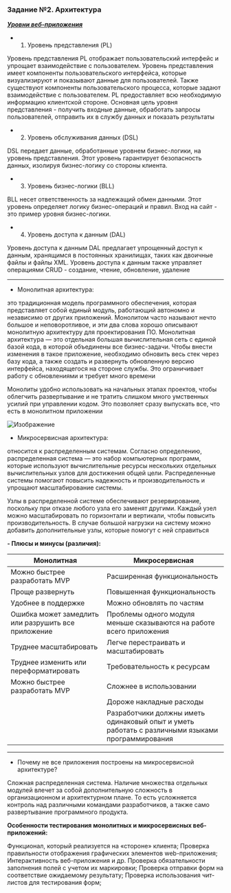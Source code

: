### Задание №2. Архитектура

<u>***Уровни веб-приложения***</u>

- 1. Уровень представления (PL)

Уровень представления
PL отображает пользовательский интерфейс и упрощает взаимодействие с пользователем. Уровень представления имеет компоненты пользовательского интерфейса, которые визуализируют и показывают данные для пользователей. Также существуют компоненты пользовательского процесса, которые задают взаимодействие с пользователем. PL предоставляет всю необходимую информацию клиентской стороне. Основная цель уровня представления - получить входные данные, обработать запросы пользователей, отправить их в службу данных и показать результаты

- 2. Уровень обслуживания данных (DSL)

DSL передает данные, обработанные уровнем бизнес-логики, на уровень представления. Этот уровень гарантирует безопасность данных, изолируя бизнес-логику со стороны клиента.


- 3. Уровень бизнес-логики (BLL)

BLL несет ответственность за надлежащий обмен данными. Этот уровень определяет логику бизнес-операций и правил. Вход на сайт - это пример уровня бизнес-логики.

- 4. Уровень доступа к данным (DAL)

Уровень доступа к данным
DAL предлагает упрощенный доступ к данным, хранящимся в постоянных хранилищах, таких как двоичные файлы и файлы XML. Уровень доступа к данным также управляет операциями CRUD - создание, чтение, обновление, удаление


---

- Монолитная архитектура:

это традиционная модель программного обеспечения, которая представляет собой единый модуль, работающий автономно и независимо от других приложений. Монолитом часто называют нечто большое и неповоротливое, и эти два слова хорошо описывают монолитную архитектуру для проектирования ПО. Монолитная архитектура — это отдельная большая вычислительная сеть с единой базой кода, в которой объединены все бизнес-задачи. Чтобы внести изменения в такое приложение, необходимо обновить весь стек через базу кода, а также создать и развернуть обновленную версию интерфейса, находящегося на стороне службы. Это ограничивает работу с обновлениями и требует много времени

Монолиты удобно использовать на начальных этапах проектов, чтобы облегчить развертывание и не тратить слишком много умственных усилий при управлении кодом. Это позволяет сразу выпускать все, что есть в монолитном приложении

![Изображение](https://media.proglib.io/posts/2019/09/18/379a434eb170516211ee253dfc607075.png)

- Микросервисная архитектура: 

относится к распределенным системам. Согласно определению, распределенная система — это набор компьютерных программ, которые используют вычислительные ресурсы нескольких отдельных вычислительных узлов для достижения общей цели. Распределенные системы помогают повысить надежность и производительность и упрощают масштабирование системы.

Узлы в распределенной системе обеспечивают резервирование, поскольку при отказе любого узла его заменят другими. Каждый узел можно масштабировать по горизонтали и вертикали, чтобы повысить производительность. В случае большой нагрузки на систему можно добавить дополнительные узлы, которые помогут с ней справиться

**- Плюсы и минусы (различия):**

| Монолитная | Микросервисная |
| ----------- | ----------- |
|Можно быстрее разработать MVP   | Расширенная функциональность  |
| Проще развернуть   | Повышенная функциональность   |
| Удобнее в поддержке  |  Можно обновлять по частям |
|  Ошибка может замедлить или разрушить все приложение | Проблемы одного модуля меньше сказываются на работе всего приложения   |
| Труднее масштабировать   | Легче перестраивать и масштабировать  |
| Труднее изменить или переформатировать   | Требовательность к ресурсам   |
|Можно быстрее разработать MVP   | Сложнее в использовании  |
|    | Дороже накладные расходы   |
|    | Разработчики должны иметь одинаковый опыт и уметь работать с различными языками программирования   |


---

- Почему не все приложения построены на микросервисной архитектуре?

Сложная распределенная система. Наличие множества отдельных модулей влечет за собой дополнительную сложность в организационном и архитектурном плане. То есть усложняется контроль над различными командами разработчиков, а также само развертывание программного продукта.

**Особенности тестирования монолитных и микросервисных веб-приложений:**

Функционал, который реализуется на «стороне» клиента; Проверка правильности отображения графических элементов web-приложения; Интерактивность веб-приложения и др. Проверка обязательности заполнения полей с учетом их маркировки; Проверка отправки форм на соответствие ожидаемому результату; Проверка использования чит-листов для тестирования форм;
